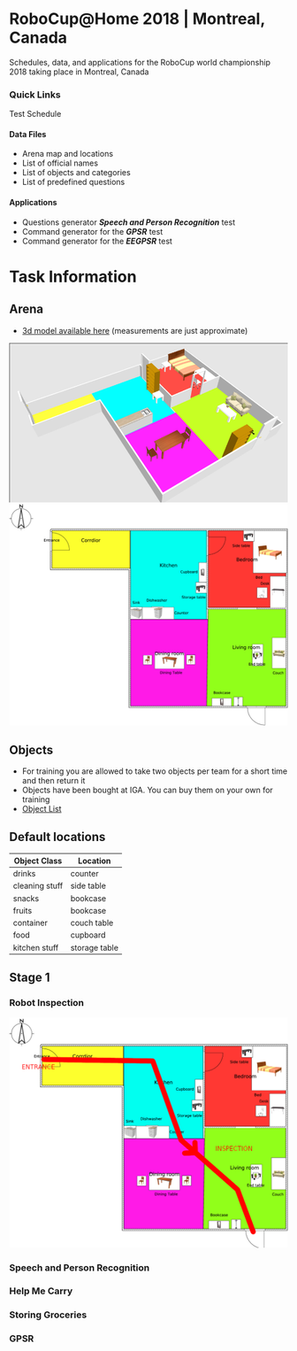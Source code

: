 # RoboCup@Home 2018 | Montreal, Canada

Schedules, data, and applications for the RoboCup world championship 2018 taking place in Montreal, Canada

### Quick Links
Test Schedule

#### Data Files
- Arena map and locations
- List of official names
- List of objects and categories
- List of predefined questions

#### Applications
- Questions generator **_Speech and Person Recognition_** test
- Command generator for the **_GPSR_** test
- Command generator for the **_EEGPSR_** test

# Task Information

## Arena

* [3d model available here](files/arena.obj) (measurements are just approximate)

![Arena3d](images/arena3d.png "Arena 3d")
![Arena](images/arena.png "Arena")

## Objects

* For training you are allowed to take two objects per team for a short time and then return it
* Objects have been bought at IGA. You can buy them on your own for training
* [Object List](Files/Objects.pdf)

## Default locations

| Object Class        | Location      |
| ------------------- | ------------- |
| drinks              | counter       |
| cleaning stuff      | side table    |
| snacks              | bookcase      |
| fruits              | bookcase      |
| container           | couch table   |
| food                | cupboard      |
| kitchen stuff       | storage table |



## Stage 1

### Robot Inspection

![Robot Inspection](images/rips.png "Robot Inspection")

### Speech and Person Recognition

<!--![Speech And Person](images/speech_and_person.png "Speech And Person")-->

### Help Me Carry

<!--![Help Me Carry](images/help_me_carry.png "Help Me Carry")-->

### Storing Groceries

<!--![Storing Groceries](images/storing_groceries.png "Storing Groceries")-->

### GPSR

<!--![GPSR](images/help_me_carry.png "GPSR")-->

